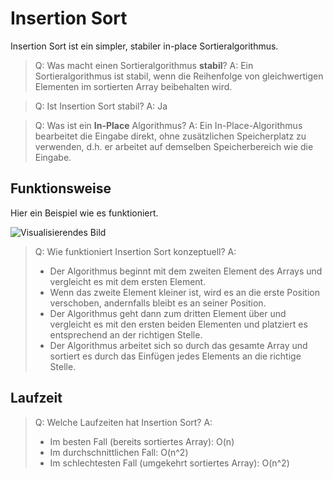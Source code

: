 # Insertion Sort

Insertion Sort ist ein simpler, stabiler in-place Sortieralgorithmus.

> Q: Was macht einen Sortieralgorithmus **stabil**?
> A: Ein Sortieralgorithmus ist stabil, wenn die Reihenfolge von gleichwertigen Elementen im sortierten Array beibehalten wird.

> Q: Ist Insertion Sort stabil?
> A: Ja

> Q: Was ist ein **In-Place** Algorithmus?
> A: Ein In-Place-Algorithmus bearbeitet die Eingabe direkt, ohne zusätzlichen Speicherplatz zu verwenden, d.h. er arbeitet auf demselben Speicherbereich wie die Eingabe.

## Funktionsweise

Hier ein Beispiel wie es funktioniert.

![Visualisierendes Bild](https://upload.wikimedia.org/wikipedia/commons/4/42/Insertion_sort.gif)

> Q: Wie funktioniert Insertion Sort konzeptuell?
> A:
> - Der Algorithmus beginnt mit dem zweiten Element des Arrays und vergleicht es mit dem ersten Element.
> - Wenn das zweite Element kleiner ist, wird es an die erste Position verschoben, andernfalls bleibt es an seiner Position.
> - Der Algorithmus geht dann zum dritten Element über und vergleicht es mit den ersten beiden Elementen und platziert es entsprechend an der richtigen Stelle.
> - Der Algorithmus arbeitet sich so durch das gesamte Array und sortiert es durch das Einfügen jedes Elements an die richtige Stelle.


## Laufzeit

> Q: Welche Laufzeiten hat Insertion Sort?
> A:
> - Im besten Fall (bereits sortiertes Array): O(n)
> - Im durchschnittlichen Fall: O(n^2)
> - Im schlechtesten Fall (umgekehrt sortiertes Array): O(n^2)
